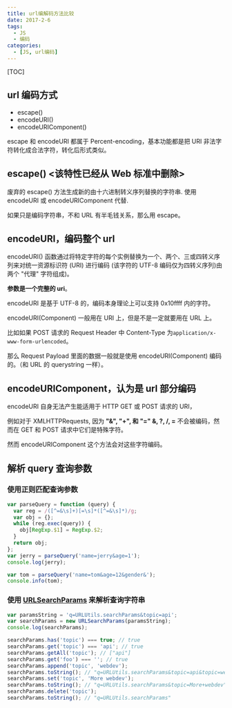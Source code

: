 ```yaml
---
title: url编解码方法比较
date: 2017-2-6
tags:
  - JS
  - 编码
categories:
  - [JS, url编码]
---
```


[TOC]

## url 编码方式

- escape()
- encodeURI()
- encodeURIComponent()

escape 和 encodeURI 都属于 Percent-encoding，基本功能都是把 URI 非法字符转化成合法字符，转化后形式类似。

## escape() <该特性已经从 Web 标准中删除>

废弃的 escape() 方法生成新的由十六进制转义序列替换的字符串. 使用 encodeURI 或 encodeURIComponent 代替.

如果只是编码字符串，不和 URL 有半毛钱关系，那么用 escape。

## encodeURI，编码整个 url

encodeURI() 函数通过将特定字符的每个实例替换为一个、两个、三或四转义序列来对统一资源标识符 (URI) 进行编码 (该字符的 UTF-8 编码仅为四转义序列)由两个 "代理" 字符组成)。

**参数是一个完整的 uri**。

encodeURI 是基于 UTF-8 的，编码本身理论上可以支持 0x10ffff 内的字符。

encodeURI(Component) 一般用在 URI 上，但是不是一定就要用在 URL 上。

比如如果 POST 请求的 Request Header 中 Content-Type 为`application/x-www-form-urlencoded`。

那么 Request Payload 里面的数据一般就是使用 encodeURI(Component) 编码的。（和 URL 的 querystring 一样）。

## encodeURIComponent，认为是 url 部分编码

encodeURI 自身无法产生能适用于 HTTP GET 或 POST 请求的 URI，

例如对于 XMLHTTPRequests, 因为 **"&", "+", 和 "=" &, ?, /, =** 不会被编码，然而在 GET 和 POST 请求中它们是特殊字符。

然而 encodeURIComponent 这个方法会对这些字符编码。

## 解析 query 查询参数

### 使用正则匹配查询参数

```js
var parseQuery = function (query) {
  var reg = /([^=&\s]+)[=\s]*([^=&\s]*)/g;
  var obj = {};
  while (reg.exec(query)) {
    obj[RegExp.$1] = RegExp.$2;
  }
  return obj;
};
var jerry = parseQuery('name=jerry&age=1');
console.log(jerry);

var tom = parseQuery('name=tom&age=12&gender&');
console.info(tom);
```

### 使用 [URLSearchParams](https://developer.mozilla.org/en-US/docs/Web/API/URLSearchParams) 来解析查询字符串

```js
var paramsString = 'q=URLUtils.searchParams&topic=api';
var searchParams = new URLSearchParams(paramsString);
console.log(searchParams);

searchParams.has('topic') === true; // true
searchParams.get('topic') === 'api'; // true
searchParams.getAll('topic'); // ["api"]
searchParams.get('foo') === ''; // true
searchParams.append('topic', 'webdev');
searchParams.toString(); // "q=URLUtils.searchParams&topic=api&topic=webdev"
searchParams.set('topic', 'More webdev');
searchParams.toString(); // "q=URLUtils.searchParams&topic=More+webdev"
searchParams.delete('topic');
searchParams.toString(); // "q=URLUtils.searchParams"
```

